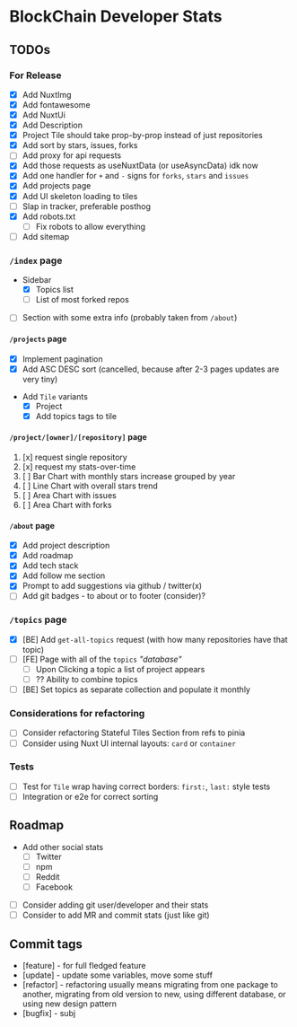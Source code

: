 # BlockChain Developer Stats

## TODOs

### For Release

* [x] Add NuxtImg
* [x] Add fontawesome
* [x] Add NuxtUi
* [x] Add Description
* [x] Project Tile should take prop-by-prop instead of just repositories
* [x] Add sort by stars, issues, forks
* [ ] Add proxy for api requests
* [x] Add those requests as useNuxtData (or useAsyncData) idk now
* [x] Add one handler for `+` and `-` signs for `forks`, `stars` and `issues`
* [x] Add projects page
* [x] Add UI skeleton loading to tiles
* [ ] Slap in tracker, preferable posthog
* [x] Add robots.txt
  * [ ] Fix robots to allow everything
* [ ] Add sitemap

### `/index` page

* Sidebar
  * [x] Topics list
  * [ ] List of most forked repos
* [ ] Section with some extra info (probably taken from `/about`)

#### `/projects` page

* [x] Implement pagination
* [x] Add ASC DESC sort (cancelled, because after 2-3 pages updates are very tiny)
* Add `Tile` variants
  * [x] Project
  * [x] Add topics tags to tile

#### `/project/[owner]/[repository]` page

1. [x] request single repository
2. [x] request my stats-over-time
3. [ ] Bar Chart with monthly stars increase grouped by year
4. [ ] Line Chart with overall stars trend
5. [ ] Area Chart with issues
6. [ ] Area Chart with forks

#### `/about` page

* [x] Add project description
* [x] Add roadmap
* [x] Add tech stack
* [x] Add follow me section
* [x] Prompt to add suggestions via github / twitter(x)
* [ ] Add git badges - to about or to footer (consider)?

### `/topics` page

* [x] [BE] Add `get-all-topics` request (with how many repositories have that topic)
* [ ] [FE] Page with all of the `topics` _"database"_
  * [ ] Upon Clicking a topic a list of project appears
  * [ ] ?? Ability to combine topics
* [ ] [BE] Set topics as separate collection and populate it monthly

### Considerations for refactoring

* [ ] Consider refactoring Stateful Tiles Section from refs to pinia
* [ ] Consider using Nuxt UI internal layouts: `card` or `container`

### Tests

* [ ] Test for `Tile` wrap having correct borders: `first:`, `last:` style tests
* [ ] Integration or e2e for correct sorting

## Roadmap

* Add other social stats
  * [ ] Twitter
  * [ ] npm
  * [ ] Reddit
  * [ ] Facebook
* [ ] Consider adding git user/developer and their stats
* [ ] Consider to add MR and commit stats (just like git)

## Commit tags

* [feature] - for full fledged feature
* [update] - update some variables, move some stuff
* [refactor] - refactoring usually means migrating from one package to another, migrating from old version to new, using different database, or using new design pattern
* [bugfix] - subj
